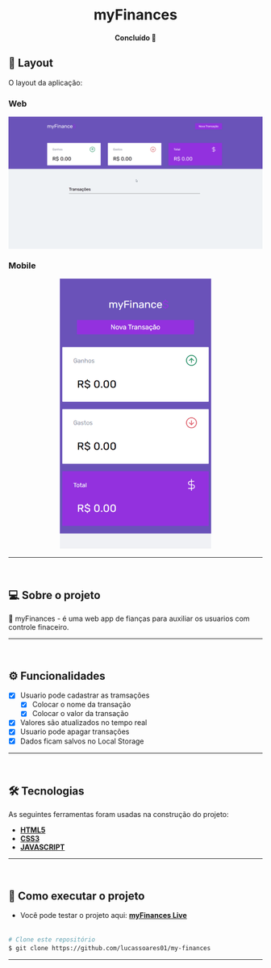 <h1 align="center">
    myFinances
</h1>

<h4 align="center"> 
	Concluído 🚀
</h4>


## 🎨 Layout

O layout da aplicação:

### Web

<p align="center" style="display: flex; align-items: flex-start; justify-content: center;">
  <img src="./github/myfinances.gif" width="1000px">
</p>

### Mobile

<p align="center">
  <img src="./github/mobilegif.gif" width="300px">
</p>

---
<br>

## 💻 Sobre o projeto

💸 myFinances - é uma web app de fianças para auxiliar os usuarios com controle finaceiro.

---
<br>

## ⚙️ Funcionalidades

- [x] Usuario pode cadastrar as tramsações
  - [x] Colocar o nome da transação
  - [x] Colocar o valor da transação
- [x] Valores são atualizados no tempo real
- [x] Usuario pode apagar transações
- [x] Dados ficam salvos no Local Storage
---
<br>

## 🛠 Tecnologias

As seguintes ferramentas foram usadas na construção do projeto:

-   **[HTML5](https://github.com/topics/html5)**
-   **[CSS3](https://github.com/topics/css)**
-   **[JAVASCRIPT](https://github.com/topics/javascript)**
---
<br>

## 🚀 Como executar o projeto

-   Você pode testar o projeto aqui: **[myFinances Live](https://myfinancesweb.netlify.app)**

```bash

# Clone este repositório
$ git clone https://github.com/lucassoares01/my-finances

```

---
